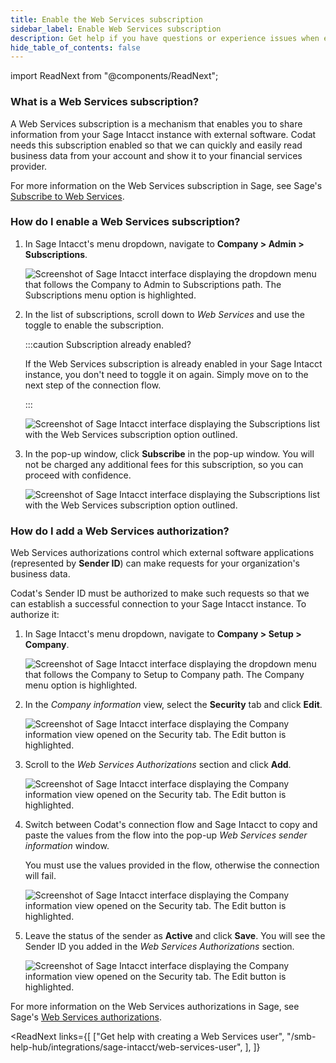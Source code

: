 ```yaml
---
title: Enable the Web Services subscription
sidebar_label: Enable Web Services subscription
description: Get help if you have questions or experience issues when enabling the Web Services subscription in Sage Intacct
hide_table_of_contents: false
---
```


import ReadNext from "@components/ReadNext";

### What is a Web Services subscription?

A Web Services subscription is a mechanism that enables you to share information from your Sage Intacct instance with external software. Codat needs this subscription enabled so that we can quickly and easily read business data from your account and show it to your financial services provider. 

For more information on the Web Services subscription in Sage, see Sage's [Subscribe to Web Services](https://www.intacct.com/ia/docs/en_US/help_action/More/Customization_and_Platform_Services/Setup/subscribe-to-web-services.htm).

### How do I enable a Web Services subscription?

1. In Sage Intacct's menu dropdown, navigate to **Company > Admin > Subscriptions**.

    ![Screenshot of Sage Intacct interface displaying the dropdown menu that follows the Company to Admin to Subscriptions path. The Subscriptions menu option is highlighted.](/img/smb-help-hub/sage-intacct/0004-sageintacct-ws-subscription-menupath.png)

2. In the list of subscriptions, scroll down to _Web Services_ and use the toggle to enable the subscription. 

    :::caution Subscription already enabled?

    If the Web Services subscription is already enabled in your Sage Intacct instance, you don't need to toggle it on again. Simply move on to the next step of the connection flow.

    :::

    ![Screenshot of Sage Intacct interface displaying the Subscriptions list with the Web Services subscription option outlined.](/img/smb-help-hub/sage-intacct/0005-sageintacct-ws-subscription-enable.png)

3. In the pop-up window, click **Subscribe** in the pop-up window. You will not be charged any additional fees for this subscription, so you can proceed with confidence.

    ![Screenshot of Sage Intacct interface displaying the Subscriptions list with the Web Services subscription option outlined.](/img/smb-help-hub/sage-intacct/0006-sageintacct-ws-subscription-confirm.png)

### How do I add a Web Services authorization?

Web Services authorizations control which external software applications (represented by **Sender ID**) can make requests for your organization's business data. 

Codat's Sender ID must be authorized to make such requests so that we can establish a successful connection to your Sage Intacct instance. To authorize it:

1. In Sage Intacct's menu dropdown, navigate to **Company > Setup > Company**. 

    ![Screenshot of Sage Intacct interface displaying the dropdown menu that follows the Company to Setup to Company path. The Company menu option is highlighted.](/img/smb-help-hub/sage-intacct/0007-sageintacct-ws-authorization-menupath.png)

2. In the _Company information_ view, select the **Security** tab and click **Edit**.

    ![Screenshot of Sage Intacct interface displaying the Company information view opened on the Security tab. The Edit button is highlighted.](/img/smb-help-hub/sage-intacct/0008-sageintacct-ws-authorization-securitytab.png)

3. Scroll to the _Web Services Authorizations_ section and click **Add**.

    ![Screenshot of Sage Intacct interface displaying the Company information view opened on the Security tab. The Edit button is highlighted.](/img/smb-help-hub/sage-intacct/0009-sageintacct-ws-authorization-addauth.png)

4. Switch between Codat's connection flow and Sage Intacct to copy and paste the values from the flow into the pop-up _Web Services sender information_ window. 

    You must use the values provided in the flow, otherwise the connection will fail. 

    ![Screenshot of Sage Intacct interface displaying the Company information view opened on the Security tab. The Edit button is highlighted.](/img/smb-help-hub/sage-intacct/0010-sageintacct-ws-authorization-copyuser.png)

5. Leave the status of the sender as **Active** and click **Save**. You will see the Sender ID you added in the _Web Services Authorizations_ section.

    ![Screenshot of Sage Intacct interface displaying the Company information view opened on the Security tab. The Edit button is highlighted.](/img/smb-help-hub/sage-intacct/0011-sageintacct-ws-authorization-saveuser.png)

For more information on the Web Services authorizations in Sage, see Sage's [Web Services authorizations](https://www.intacct.com/ia/docs/en_US/help_action/Company/Company_setup/Company_Information/Security/company-web-services-authorizations.htm).

<ReadNext
  links={[
    ["Get help with creating a Web Services user", "/smb-help-hub/integrations/sage-intacct/web-services-user", ],
  ]}
>
</ReadNext>